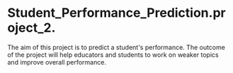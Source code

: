 # Student_Performance_Prediction.project_2.
The aim of this project is to predict a student's performance. The outcome of the project will help educators and students to work on weaker topics and improve overall performance.
